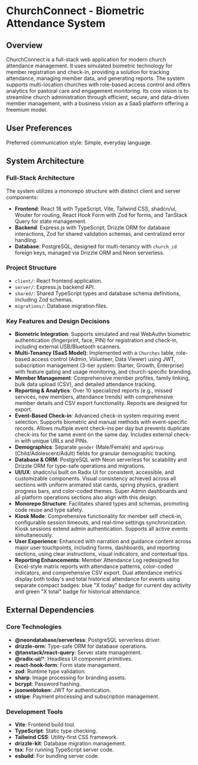 # ChurchConnect - Biometric Attendance System

## Overview
ChurchConnect is a full-stack web application for modern church attendance management. It uses simulated biometric technology for member registration and check-in, providing a solution for tracking attendance, managing member data, and generating reports. The system supports multi-location churches with role-based access control and offers analytics for pastoral care and engagement monitoring. Its core vision is to streamline church administration through efficient, secure, and data-driven member management, with a business vision as a SaaS platform offering a freemium model.

## User Preferences
Preferred communication style: Simple, everyday language.

## System Architecture

### Full-Stack Architecture
The system utilizes a monorepo structure with distinct client and server components:
- **Frontend**: React 18 with TypeScript, Vite, Tailwind CSS, shadcn/ui, Wouter for routing, React Hook Form with Zod for forms, and TanStack Query for state management.
- **Backend**: Express.js with TypeScript, Drizzle ORM for database interactions, Zod for shared validation schemas, and centralized error handling.
- **Database**: PostgreSQL, designed for multi-tenancy with `church_id` foreign keys, managed via Drizzle ORM and Neon serverless.

### Project Structure
- `client/`: React frontend application.
- `server/`: Express.js backend API.
- `shared/`: Shared TypeScript types and database schema definitions, including Zod schemas.
- `migrations/`: Database migration files.

### Key Features and Design Decisions
- **Biometric Integration**: Supports simulated and real WebAuthn biometric authentication (fingerprint, face, PIN) for registration and check-in, including external USB/Bluetooth scanners.
- **Multi-Tenancy (SaaS Model)**: Implemented with a `Churches` table, role-based access control (Admin, Volunteer, Data Viewer) using JWT, subscription management (3-tier system: Starter, Growth, Enterprise) with feature gating and usage monitoring, and church-specific branding.
- **Member Management**: Comprehensive member profiles, family linking, bulk data upload (CSV), and detailed attendance tracking.
- **Reporting & Analytics**: Over 10 specialized reports (e.g., missed services, new members, attendance trends) with comprehensive member details and CSV export functionality. Reports are designed for export.
- **Event-Based Check-in**: Advanced check-in system requiring event selection. Supports biometric and manual methods with event-specific records. Allows multiple event check-ins per day but prevents duplicate check-ins for the same event on the same day. Includes external check-in with unique URLs and PINs.
- **Demographics**: Separate `gender` (Male/Female) and `ageGroup` (Child/Adolescent/Adult) fields for granular demographic tracking.
- **Database & ORM**: PostgreSQL with Neon serverless for scalability and Drizzle ORM for type-safe operations and migrations.
- **UI/UX**: shadcn/ui built on Radix UI for consistent, accessible, and customizable components. Visual consistency achieved across all sections with uniform animated stat cards, spring physics, gradient progress bars, and color-coded themes. Super Admin dashboards and all platform operations sections also align with this design.
- **Monorepo Structure**: Facilitates shared types and schemas, promoting code reuse and type safety.
- **Kiosk Mode**: Comprehensive functionality for member self check-in, configurable session timeouts, and real-time settings synchronization. Kiosk sessions extend admin authentication. Supports all active events simultaneously.
- **User Experience**: Enhanced with narration and guidance content across major user touchpoints, including forms, dashboards, and reporting sections, using clear instructions, visual indicators, and contextual tips.
- **Reporting Enhancements**: Member Attendance Log redesigned for Excel-style matrix reports with attendance patterns, color-coded indicators, and comprehensive CSV export. Dual attendance metrics display both today's and total historical attendance for events using separate compact badges: blue "X today" badge for current day activity and green "X total" badge for historical attendance.

## External Dependencies

### Core Technologies
- **@neondatabase/serverless**: PostgreSQL serverless driver.
- **drizzle-orm**: Type-safe ORM for database operations.
- **@tanstack/react-query**: Server state management.
- **@radix-ui/***: Headless UI component primitives.
- **react-hook-form**: Form state management.
- **zod**: Runtime type validation.
- **sharp**: Image processing for branding assets.
- **bcrypt**: Password hashing.
- **jsonwebtoken**: JWT for authentication.
- **stripe**: Payment processing and subscription management.

### Development Tools
- **Vite**: Frontend build tool.
- **TypeScript**: Static type checking.
- **Tailwind CSS**: Utility-first CSS framework.
- **drizzle-kit**: Database migration management.
- **tsx**: For running TypeScript server code.
- **esbuild**: For bundling server code.
